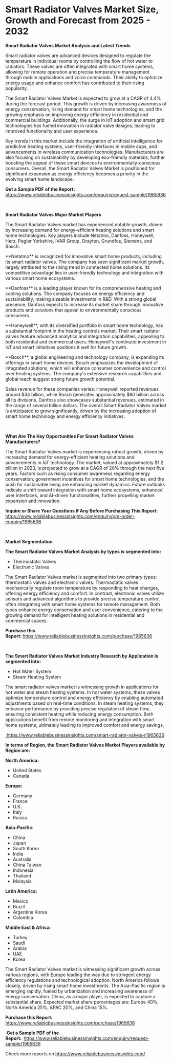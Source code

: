 <p><h1>Smart Radiator Valves Market Size, Growth and Forecast from 2025 - 2032</h1></p><p><strong>Smart Radiator Valves Market Analysis and Latest Trends</strong></p>
<p><p>Smart radiator valves are advanced devices designed to regulate the temperature in individual rooms by controlling the flow of hot water to radiators. These valves are often integrated with smart home systems, allowing for remote operation and precise temperature management through mobile applications and voice commands. Their ability to optimize energy usage and enhance comfort has contributed to their rising popularity.</p><p>The Smart Radiator Valves Market is expected to grow at a CAGR of 4.4% during the forecast period. This growth is driven by increasing awareness of energy conservation, rising demand for smart home technologies, and the growing emphasis on improving energy efficiency in residential and commercial buildings. Additionally, the surge in IoT adoption and smart grid technologies has fueled innovation in radiator valve designs, leading to improved functionality and user experience.</p><p>Key trends in this market include the integration of artificial intelligence for predictive heating systems, user-friendly interfaces in mobile apps, and advancements in wireless communication technologies. Manufacturers are also focusing on sustainability by developing eco-friendly materials, further boosting the appeal of these smart devices to environmentally-conscious consumers. Overall, the Smart Radiator Valves Market is positioned for significant expansion as energy efficiency becomes a priority in the evolving smart home landscape.</p></p>
<p><strong>Get a Sample PDF of the Report:&nbsp;</strong> <a href="https://www.reliablebusinessinsights.com/enquiry/request-sample/1965636?utm_campaign=3133&utm_medium=2&utm_source=Github&utm_content=ia&utm_term=11042025&utm_id=smart-radiator-valves">https://www.reliablebusinessinsights.com/enquiry/request-sample/1965636</a></p>
<p>&nbsp;</p>
<p><strong>Smart Radiator Valves Major Market Players</strong></p>
<p><p>The Smart Radiator Valves market has experienced notable growth, driven by increasing demand for energy-efficient heating solutions and smart home technologies. Key players include Netatmo, Danfoss, Honeywell, Herz, Pegler Yorkshire, IVAR Group, Drayton, Grundfos, Siemens, and Bosch.</p><p>**Netatmo** is recognized for innovative smart home products, including its smart radiator valves. The company has seen significant market growth, largely attributed to the rising trend in connected home solutions. Its competitive advantage lies in user-friendly technology and integration with various smart home ecosystems.</p><p>**Danfoss** is a leading player known for its comprehensive heating and cooling solutions. The company focuses on energy efficiency and sustainability, making sizeable investments in R&D. With a strong global presence, Danfoss expects to increase its market share through innovative products and solutions that appeal to environmentally conscious consumers.</p><p>**Honeywell**, with its diversified portfolio in smart home technology, has a substantial footprint in the heating controls market. Their smart radiator valves feature advanced analytics and integration capabilities, appealing to both residential and commercial users. Honeywell's continued investment in IoT and smart initiatives positions it well for future growth.</p><p>**Bosch**, a global engineering and technology company, is expanding its offerings in smart home devices. Bosch emphasizes the development of integrated solutions, which will enhance consumer convenience and control over heating systems. The company's extensive research capabilities and global reach suggest strong future growth potential.</p><p>Sales revenue for these companies varies: Honeywell reported revenues around $34 billion, while Bosch generates approximately $90 billion across all its divisions. Danfoss also showcases substantial revenues, estimated in the range of several billion dollars. The overall Smart Radiator Valves market is anticipated to grow significantly, driven by the increasing adoption of smart home technology and energy efficiency initiatives.</p></p>
<p>&nbsp;</p>
<p><strong>What Are The Key Opportunities For Smart Radiator Valves Manufacturers?</strong></p>
<p><p>The Smart Radiator Valves market is experiencing robust growth, driven by increasing demand for energy-efficient heating solutions and advancements in IoT technology. The market, valued at approximately $1.2 billion in 2023, is projected to grow at a CAGR of 20% through the next five years. Factors such as rising consumer awareness regarding energy conservation, government incentives for smart home technologies, and the push for sustainable living are enhancing market dynamics. Future outlooks indicate a shift toward integration with smart home ecosystems, enhanced user interfaces, and AI-driven functionalities, further propelling market expansion and innovation.</p></p>
<p><strong>Inquire or Share Your Questions If Any Before Purchasing This Report:</strong> <a href="https://www.reliablebusinessinsights.com/enquiry/pre-order-enquiry/1965636?utm_campaign=3133&utm_medium=2&utm_source=Github&utm_content=ia&utm_term=11042025&utm_id=smart-radiator-valves">https://www.reliablebusinessinsights.com/enquiry/pre-order-enquiry/1965636</a></p>
<p>&nbsp;</p>
<p><strong>Market Segmentation</strong></p>
<p><strong>The Smart Radiator Valves Market Analysis by types is segmented into:</strong></p>
<p><ul><li>Thermostatic Valves</li><li>Electronic Valves</li></ul></p>
<p><p>The Smart Radiator Valves market is segmented into two primary types: thermostatic valves and electronic valves. Thermostatic valves mechanically regulate room temperature by responding to heat changes, offering energy efficiency and comfort. In contrast, electronic valves utilize sensors and advanced algorithms to provide precise temperature control, often integrating with smart home systems for remote management. Both types enhance energy conservation and user convenience, catering to the growing demand for intelligent heating solutions in residential and commercial spaces.</p></p>
<p><strong>Purchase this Report:&nbsp;</strong><a href="https://www.reliablebusinessinsights.com/purchase/1965636?utm_campaign=3133&utm_medium=2&utm_source=Github&utm_content=ia&utm_term=11042025&utm_id=smart-radiator-valves">https://www.reliablebusinessinsights.com/purchase/1965636</a></p>
<p>&nbsp;</p>
<p><strong>The Smart Radiator Valves Market Industry Research by Application is segmented into:</strong></p>
<p><ul><li>Hot Water System</li><li>Steam Heating System</li></ul></p>
<p><p>The smart radiator valves market is witnessing growth in applications for hot water and steam heating systems. In hot water systems, these valves optimize temperature control and energy efficiency by enabling automated adjustments based on real-time conditions. In steam heating systems, they enhance performance by providing precise regulation of steam flow, ensuring consistent heating while reducing energy consumption. Both applications benefit from remote monitoring and integration with smart home systems, ultimately leading to improved comfort and energy savings.</p></p>
<p><a href="https://www.reliablebusinessinsights.com/smart-radiator-valves-r1965636?utm_campaign=3133&utm_medium=2&utm_source=Github&utm_content=ia&utm_term=11042025&utm_id=smart-radiator-valves">&nbsp;https://www.reliablebusinessinsights.com/smart-radiator-valves-r1965636</a></p>
<p><strong>In terms of Region, the Smart Radiator Valves Market Players available by Region are:</strong></p>
<p>
    <p> <strong> North America: </strong>
        <ul>
            <li>United States</li>
            <li>Canada</li>
        </ul>
        </p> 
    <p> <strong> Europe: </strong>
        <ul>
            <li>Germany</li>
            <li>France</li>
            <li>U.K.</li>
            <li>Italy</li>
            <li>Russia</li>
        </ul>
        </p> 
    <p> <strong> Asia-Pacific: </strong>
        <ul>
            <li>China</li>
            <li>Japan</li>
            <li>South Korea</li>
            <li>India</li>
            <li>Australia</li>
            <li>China Taiwan</li>
            <li>Indonesia</li>
            <li>Thailand</li>
            <li>Malaysia</li>
        </ul>
        </p> 
    <p> <strong> Latin America: </strong>
        <ul>
            <li>Mexico</li>
            <li>Brazil</li>
            <li>Argentina Korea</li>
            <li>Colombia</li>
        </ul>
        </p> 
    <p> <strong> Middle East & Africa: </strong>
        <ul>
            <li>Turkey</li>
            <li>Saudi</li>
            <li>Arabia</li>
            <li>UAE</li>
            <li>Korea</li>
        </ul>
    </p>
    </p>
<p><p>The Smart Radiator Valves market is witnessing significant growth across various regions, with Europe leading the way due to stringent energy efficiency regulations and technological adoption. North America follows closely, driven by rising smart home investments. The Asia-Pacific region is emerging rapidly, fueled by urbanization and increasing awareness of energy conservation. China, as a major player, is expected to capture a substantial share. Expected market share percentages are: Europe 40%, North America 25%, APAC 20%, and China 15%.</p></p>
<p><strong>Purchase this Report: </strong><a href="https://www.reliablebusinessinsights.com/purchase/1965636?utm_campaign=3133&utm_medium=2&utm_source=Github&utm_content=ia&utm_term=11042025&utm_id=smart-radiator-valves">https://www.reliablebusinessinsights.com/purchase/1965636</a></p>
<p>&nbsp;<strong>Get a Sample PDF of the Report:&nbsp;&nbsp;</strong><a href="https://www.reliablebusinessinsights.com/enquiry/request-sample/1965636?utm_campaign=3133&utm_medium=2&utm_source=Github&utm_content=ia&utm_term=11042025&utm_id=smart-radiator-valves">https://www.reliablebusinessinsights.com/enquiry/request-sample/1965636</a></p>
<p><strong></strong></p>
<p>Check more reports on <a href="https://www.reliablebusinessinsights.com/?utm_campaign=3133&utm_medium=2&utm_source=Github&utm_content=ia&utm_term=11042025&utm_id=smart-radiator-valves">https://www.reliablebusinessinsights.com/</a></p>